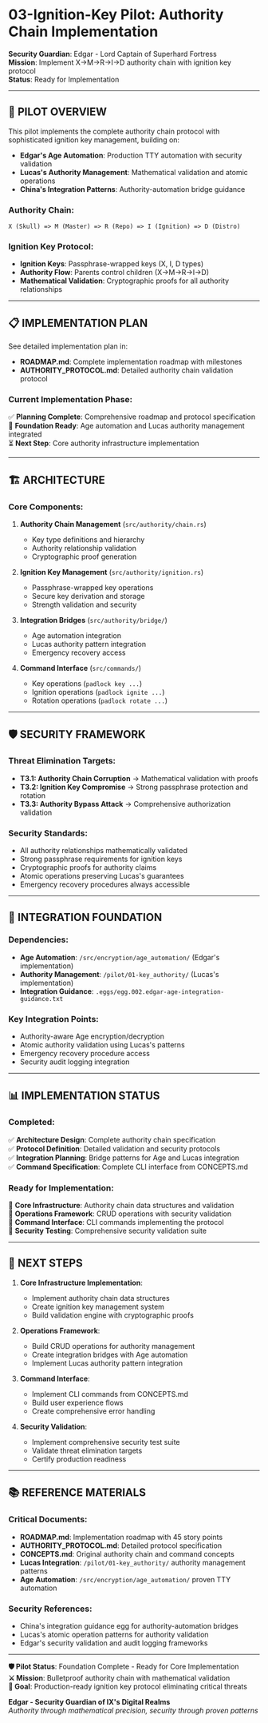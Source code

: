 # 03-Ignition-Key Pilot: Authority Chain Implementation

**Security Guardian**: Edgar - Lord Captain of Superhard Fortress  
**Mission**: Implement X->M->R->I->D authority chain with ignition key protocol  
**Status**: Ready for Implementation  

---

## 🎯 PILOT OVERVIEW

This pilot implements the complete authority chain protocol with sophisticated ignition key management, building on:

- **Edgar's Age Automation**: Production TTY automation with security validation
- **Lucas's Authority Management**: Mathematical validation and atomic operations  
- **China's Integration Patterns**: Authority-automation bridge guidance

### **Authority Chain**:
```
X (Skull) => M (Master) => R (Repo) => I (Ignition) => D (Distro)
```

### **Ignition Key Protocol**:
- **Ignition Keys**: Passphrase-wrapped keys (X, I, D types)
- **Authority Flow**: Parents control children (X->M->R->I->D)
- **Mathematical Validation**: Cryptographic proofs for all authority relationships

---

## 📋 IMPLEMENTATION PLAN

See detailed implementation plan in:
- **ROADMAP.md**: Complete implementation roadmap with milestones
- **AUTHORITY_PROTOCOL.md**: Detailed authority chain validation protocol

### **Current Implementation Phase**:
✅ **Planning Complete**: Comprehensive roadmap and protocol specification  
🔄 **Foundation Ready**: Age automation and Lucas authority management integrated  
⏳ **Next Step**: Core authority infrastructure implementation  

---

## 🏗️ ARCHITECTURE

### **Core Components**:

1. **Authority Chain Management** (`src/authority/chain.rs`)
   - Key type definitions and hierarchy
   - Authority relationship validation
   - Cryptographic proof generation

2. **Ignition Key Management** (`src/authority/ignition.rs`)
   - Passphrase-wrapped key operations
   - Secure key derivation and storage
   - Strength validation and security

3. **Integration Bridges** (`src/authority/bridge/`)
   - Age automation integration
   - Lucas authority pattern integration
   - Emergency recovery access

4. **Command Interface** (`src/commands/`)
   - Key operations (`padlock key ...`)
   - Ignition operations (`padlock ignite ...`)
   - Rotation operations (`padlock rotate ...`)

---

## 🛡️ SECURITY FRAMEWORK

### **Threat Elimination Targets**:
- **T3.1: Authority Chain Corruption** → Mathematical validation with proofs
- **T3.2: Ignition Key Compromise** → Strong passphrase protection and rotation
- **T3.3: Authority Bypass Attack** → Comprehensive authorization validation

### **Security Standards**:
- All authority relationships mathematically validated
- Strong passphrase requirements for ignition keys
- Cryptographic proofs for authority claims
- Atomic operations preserving Lucas's guarantees
- Emergency recovery procedures always accessible

---

## 🔗 INTEGRATION FOUNDATION

### **Dependencies**:
- **Age Automation**: `/src/encryption/age_automation/` (Edgar's implementation)
- **Authority Management**: `/pilot/01-key_authority/` (Lucas's implementation)
- **Integration Guidance**: `.eggs/egg.002.edgar-age-integration-guidance.txt`

### **Key Integration Points**:
- Authority-aware Age encryption/decryption
- Atomic authority validation using Lucas's patterns
- Emergency recovery procedure access
- Security audit logging integration

---

## 📊 IMPLEMENTATION STATUS

### **Completed**:
✅ **Architecture Design**: Complete authority chain specification  
✅ **Protocol Definition**: Detailed validation and security protocols  
✅ **Integration Planning**: Bridge patterns for Age and Lucas integration  
✅ **Command Specification**: Complete CLI interface from CONCEPTS.md  

### **Ready for Implementation**:
🔄 **Core Infrastructure**: Authority chain data structures and validation  
🔄 **Operations Framework**: CRUD operations with security validation  
🔄 **Command Interface**: CLI commands implementing the protocol  
🔄 **Security Testing**: Comprehensive security validation suite  

---

## 🚀 NEXT STEPS

1. **Core Infrastructure Implementation**:
   - Implement authority chain data structures
   - Create ignition key management system
   - Build validation engine with cryptographic proofs

2. **Operations Framework**:
   - Build CRUD operations for authority management
   - Create integration bridges with Age automation
   - Implement Lucas authority pattern integration

3. **Command Interface**:
   - Implement CLI commands from CONCEPTS.md
   - Build user experience flows
   - Create comprehensive error handling

4. **Security Validation**:
   - Implement comprehensive security test suite
   - Validate threat elimination targets
   - Certify production readiness

---

## 📚 REFERENCE MATERIALS

### **Critical Documents**:
- **ROADMAP.md**: Implementation roadmap with 45 story points
- **AUTHORITY_PROTOCOL.md**: Detailed protocol specification
- **CONCEPTS.md**: Original authority chain and command concepts
- **Lucas Integration**: `/pilot/01-key_authority/` authority management patterns
- **Age Automation**: `/src/encryption/age_automation/` proven TTY automation

### **Security References**:
- China's integration guidance egg for authority-automation bridges
- Lucas's atomic operation patterns for authority validation
- Edgar's security validation and audit logging frameworks

---

**🛡️ Pilot Status**: Foundation Complete - Ready for Core Implementation  
**⚔️ Mission**: Bulletproof authority chain with mathematical validation  
**🎯 Goal**: Production-ready ignition key protocol eliminating critical threats  

**Edgar - Security Guardian of IX's Digital Realms**  
*Authority through mathematical precision, security through proven patterns*